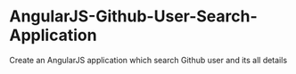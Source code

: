 # AngularJS-Github-User-Search-Application
Create an AngularJS application which search Github user and its all details
